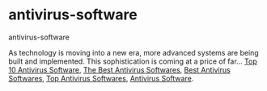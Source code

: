 # antivirus-software
antivirus-software

As technology is moving into a new era, more advanced systems are being built and implemented. This sophistication is coming at a price of far...
[Top 10 Antivirus Software](https://geekeasier.com/top-10-antivirus-software/238/),
[The Best Antivirus Softwares](https://geekeasier.com/top-10-antivirus-software/238/),
[Best Antivirus Softwares](https://geekeasier.com/top-10-antivirus-software/238/),
[Top Antivirus Softwares](https://geekeasier.com/top-10-antivirus-software/238/),
[Antivirus Software](https://geekeasier.com/top-10-antivirus-software/238/).
